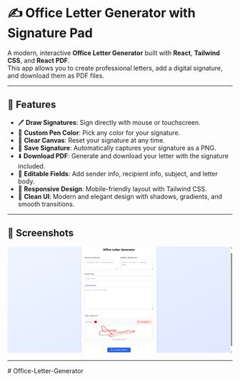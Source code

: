 # ✍️ Office Letter Generator with Signature Pad

A modern, interactive **Office Letter Generator** built with **React**, **Tailwind CSS**, and **React PDF**.  
This app allows you to create professional letters, add a digital signature, and download them as PDF files.

---

## 🚀 Features

- 🖊️ **Draw Signatures**: Sign directly with mouse or touchscreen.  
- 🎨 **Custom Pen Color**: Pick any color for your signature.  
- 🧹 **Clear Canvas**: Reset your signature at any time.  
- 💾 **Save Signature**: Automatically captures your signature as a PNG.  
- ⬇️ **Download PDF**: Generate and download your letter with the signature included.  
- 📝 **Editable Fields**: Add sender info, recipient info, subject, and letter body.  
- 📱 **Responsive Design**: Mobile-friendly layout with Tailwind CSS.  
- 🎀 **Clean UI**: Modern and elegant design with shadows, gradients, and smooth transitions.  

---

## 📸 Screenshots

![Screenshot](./image.png)

---
#   O f f i c e - L e t t e r - G e n e r a t o r 
 
 